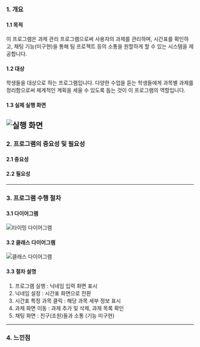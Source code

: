 ### 1. 개요
#### 1.1 목적
 이 프로그램은 과제 관리 프로그램으로써 사용자의 과제를 관리하며, 시간표를 확인하고, 채팅 기능(미구현)을 통해 팀 프로젝트 등의 소통을 원할하게 할 수 있는 시스템을 제공합니다. 
#### 1.2 대상
 학생들을 대상으로 하는 프로그램입니다. 다양한 수업을 듣는 학생들에게 과목별 과제를 정리함으로써 체계적인 계획을 세울 수 있도록 돕는 것이 이 프로그램의 역할입니다.
 #### 1.3 실제 실행 화면
![실행 화면](https://github.com/user-attachments/assets/b7d9ec2b-4535-4d11-86ec-657f88f21496)
-----
### 2. 프로그램의 중요성 및 필요성
#### 2.1 중요성

#### 2.2 필요성

-----
### 3. 프로그램 수행 절차
#### 3.1 다이어그램
![타이밍 다이어그램](https://github.com/user-attachments/assets/ba8ca1b4-6fac-47d0-b90e-f04344f4bb4d)
#### 3.2 클래스 다이어그램
![클래스 다이어그램](https://github.com/user-attachments/assets/b772fe65-8fa5-4b62-8b8c-7ebd1700b655)
#### 3.3 절차 설명
1. 프로그램 실행 : 닉네임 입력 화면 표시
2. 닉네임 설정 : 시간표 화면으로 전환
3. 시간표 특정 과목 클릭 : 해당 과목 세부 정보 표시
4. 과제 화면 이동 : 과제 추가 및 삭제, 과제 목록 확인
5. 채팅 화면 : 친구(조원)들과 소통 (기능 미구현)
-----
### 4. 느낀점
